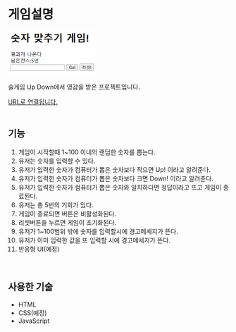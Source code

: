 <h1>게임설명</h1>
<img src="https://github.com/dayeDev/number-guessing-game/blob/main/image.png" alt="이미지 미리보기" width="200" height="100"/>
<p>술게임 Up Down에서 영감을 받은 프로젝트입니다.</p>
<a href="https://number-game-test.netlify.app/" target="_blank">URL로 연결됩니다.</a><br><br>

<h2>기능</h2>
  <ol>
   <li>게임이 시작할때 1~100 이내의 랜덤한 숫자를 뽑는다.</li>
   <li>유저는 숫자를 입력할 수 있다.</li>
   <li>유저가 입력한 숫자가 컴퓨터가 뽑은 숫자보다 작으면 Up! 이라고 알려준다.</li>
   <li>유저가 입력한 숫자가 컴퓨터가 뽑은 숫자보다 크면 Down! 이라고 알려준다.</li>
   <li>유저가 입력한 숫자가 컴퓨터가 뽑은 숫자와 일치하다면 정답이라고 뜨고 게임이 종료된다.</li>
   <li>유저는 총 5번의 기회가 있다.</li>
   <li>게임이 종료되면 버튼은 비활성화된다.</li>
   <li>리셋버튼을 누르면 게임이 초기화된다.</li>
   <li>유저가 1~100범위 밖에 숫자를 입력할시에 경고메세지가 뜬다.</li>
   <li>유저가 이미 입력한 값을 또 입력할 시에 경고메세지가 뜬다.</li>
   <li>반응형 UI(예정)</li>
  </ol><br>
  
<h2>사용한 기술</h2>
  <ul>
   <li>HTML</li>
   <li>CSS(예정)</li>
   <li>JavaScript</li>
</ul>

